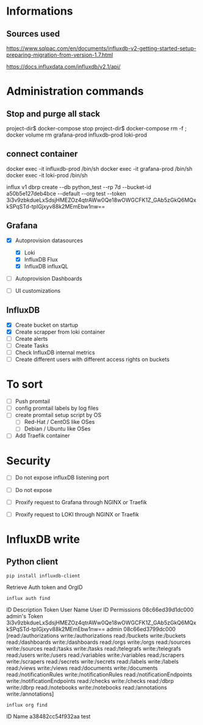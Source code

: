 # Informations

## Sources used

https://www.sqlpac.com/en/documents/influxdb-v2-getting-started-setup-preparing-migration-from-version-1.7.html

https://docs.influxdata.com/influxdb/v2.1/api/

# Administration commands

## Stop and purge all stack

project-dir$ docker-compose stop
project-dir$ docker-compose rm -f ; docker volume rm grafana-prod influxdb-prod loki-prod 

## connect container

docker exec -it influxdb-prod /bin/sh
docker exec -it grafana-prod /bin/sh
docker exec -it loki-prod /bin/sh


influx v1 dbrp create --db python_test --rp 7d --bucket-id a50b5e127deb4bce --default --org test --token 3i3v9zbkdueLxSdsjHMEZOz4qtrAWw0Qe18wOWGCFK1Z_GAb5zGkQ6MQxkSPqSTd-tpIGjxyv88k2MEmEbw1nw==


## Grafana

- [x] Autoprovision datasources
  - [x] Loki
  - [x] InfluxDB Flux
  - [x] InfluxDB influxQL

- [ ] Autoprovision Dashboards
- [ ] UI customizations


## InfluxDB
- [x] Create bucket on startup
- [x] Create scrapper from loki container
- [ ] Create alerts 
- [ ] Create Tasks
- [ ] Check InfluxDB internal metrics
- [ ] Create different users with different access rights on buckets

# To sort 
- [ ] Push promtail 
- [ ] config promtail labels by log files
- [ ] create promtail setup script by OS
   - [ ] Red-Hat / CentOS like OSes
   - [ ] Debian / Ubuntu like OSes
- [ ] Add Traefik container

# Security
- [ ] Do not expose influxDB listening port
- [ ] Do not expose
- [ ] Proxify request to Grafana through NGINX or Traefik
- [ ] Proxify request to LOKI through NGINX or Traefik


# InfluxDB write
## Python client

  `pip install influxdb-client`

Retrieve Auth token and OrgID

  
  `influx auth find`

  ID                      Description     Token                                                                                           User Name       User ID                 Permissions
  08c66ed39d1dc000        admin's Token   3i3v9zbkdueLxSdsjHMEZOz4qtrAWw0Qe18wOWGCFK1Z_GAb5zGkQ6MQxkSPqSTd-tpIGjxyv88k2MEmEbw1nw==        admin           08c66ed3799dc000        [read:/authorizations write:/authorizations read:/buckets write:/buckets read:/dashboards write:/dashboards read:/orgs write:/orgs read:/sources write:/sources read:/tasks write:/tasks read:/telegrafs write:/telegrafs read:/users write:/users read:/variables write:/variables read:/scrapers write:/scrapers read:/secrets write:/secrets read:/labels write:/labels read:/views write:/views read:/documents write:/documents read:/notificationRules write:/notificationRules read:/notificationEndpoints write:/notificationEndpoints read:/checks write:/checks read:/dbrp write:/dbrp read:/notebooks write:/notebooks read:/annotations write:/annotations]
  
  `influx org find`

  ID                      Name
  a38482cc54f932aa        test
